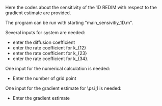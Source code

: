 Here the codes about the sensitivity of the 1D REDIM with respect to the gradient estimate are provided.

The program can be run with starting "main_sensivitiy_1D.m".

Several inputs for system are needed:
* enter the diffusion coefficient
* enter the rate coefficient for k_{12}
* enter the rate coefficient for k_{23}
* enter the rate coefficient for k_{34}.

One input for the numerical calculation is needed:
* Enter the number of grid point

One input for the gradient estimate for \psi_1 is needed:
* Enter the gradient estimate 
